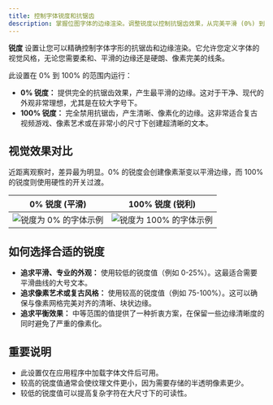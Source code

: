 ```yaml
---
title: 控制字体锐度和抗锯齿
description: 掌握位图字体的边缘渲染。调整锐度以控制抗锯齿效果，从完美平滑 (0%) 到清晰锐利的像素级 (100%)。
---
```


**锐度** 设置让您可以精确控制字体字形的抗锯齿和边缘渲染。它允许您定义字体的视觉风格，无论您需要柔和、平滑的边缘还是硬朗、像素完美的线条。

此设置在 0% 到 100% 的范围内运行：

-   **0% 锐度：** 提供完全的抗锯齿效果，产生最平滑的边缘。这对于干净、现代的外观非常理想，尤其是在较大字号下。
-   **100% 锐度：** 完全禁用抗锯齿，产生清晰、像素化的边缘。这非常适合复古视频游戏、像素艺术或在非常小的尺寸下创建超清晰的文本。

## 视觉效果对比

近距离观察时，差异最为明显。0% 的锐度会创建像素渐变以平滑边缘，而 100% 的锐度则使用硬性的开关过渡。

| 0% 锐度 (平滑)                                  | 100% 锐度 (锐利)                                     |
| ------------------------------------------------------ | ---------------------------------------------------------- |
| ![锐度为 0% 的字体示例](~/assets/sharp-0.png) | ![锐度为 100% 的字体示例](~/assets/sharp-100.png) |

## 如何选择合适的锐度

-   **追求平滑、专业的外观：** 使用较低的锐度值（例如 0-25%）。这最适合需要平滑曲线的大号文本。
-   **追求像素艺术或复古风格：** 使用较高的锐度值（例如 75-100%）。这可以确保与像素网格完美对齐的清晰、块状边缘。
-   **追求平衡效果：** 中等范围的值提供了一种折衷方案，在保留一些边缘清晰度的同时避免了严重的像素化。

## 重要说明

-   此设置仅在应用程序中加载字体文件后可用。
-   较高的锐度值通常会使纹理文件更小，因为需要存储的半透明像素更少。
-   较低的锐度值可以提高复杂字符在大尺寸下的可读性。
